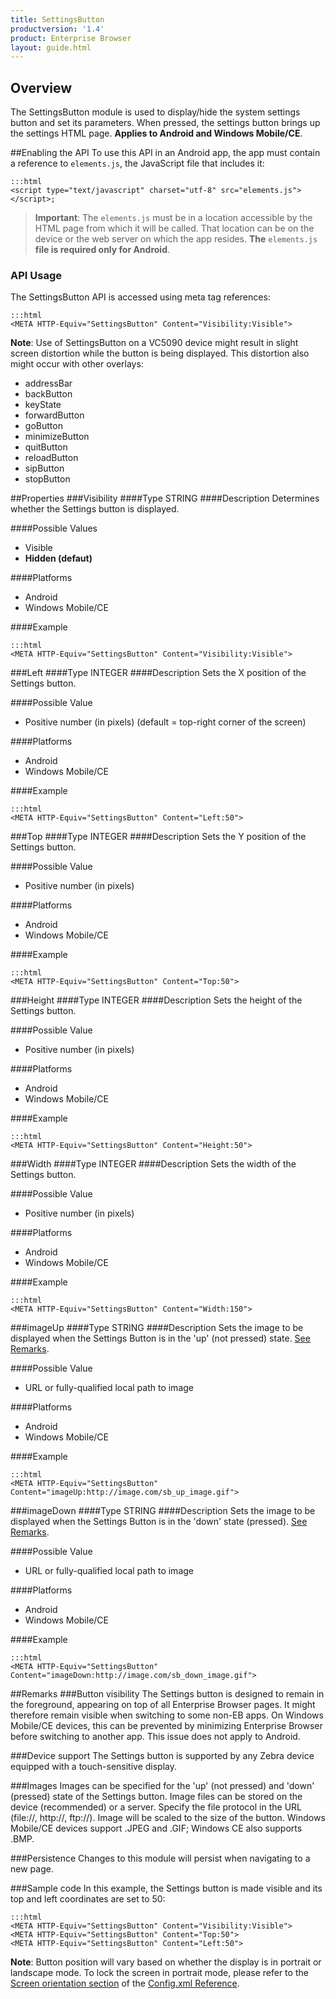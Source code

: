 ```yaml
---
title: SettingsButton
productversion: '1.4'
product: Enterprise Browser
layout: guide.html
---
```


## Overview
The SettingsButton module is used to display/hide the system settings button and set its parameters. When pressed, the settings button brings up the settings HTML page. **Applies to Android and Windows Mobile/CE**.

##Enabling the API
To use this API in an Android app, the app must contain a reference to `elements.js`, the JavaScript file that includes it: 

	:::html
    <script type="text/javascript" charset="utf-8" src="elements.js"></script>;

> **Important**: The `elements.js` must be in a location accessible by the HTML page from which it will be called. That location can be on the device or the web server on which the app resides. **The** `elements.js` **file is required only for Android**.  

### API Usage
The SettingsButton API is accessed using meta tag references: 

	:::html
	<META HTTP-Equiv="SettingsButton" Content="Visibility:Visible">

**Note**: Use of SettingsButton on a VC5090 device might result in slight screen distortion while the button is being displayed. This distortion also might occur with other overlays:

* addressBar
* backButton
* keyState 
* forwardButton
* goButton
* minimizeButton
* quitButton
* reloadButton
* sipButton
* stopButton

##Properties
###Visibility
####Type
<span class='text-info'>STRING</span> 
####Description
Determines whether the Settings button is displayed.

####Possible Values
* Visible
* **Hidden (defaut)**

####Platforms
* Android
* Windows Mobile/CE

####Example

	:::html
	<META HTTP-Equiv="SettingsButton" Content="Visibility:Visible">


###Left
####Type
<span class='text-info'>INTEGER</span> 
####Description
Sets the X position of the Settings button.

####Possible Value
* Positive number (in pixels) (default = top-right corner of the screen)

####Platforms

* Android
* Windows Mobile/CE

####Example

	:::html
	<META HTTP-Equiv="SettingsButton" Content="Left:50">

###Top
####Type
<span class='text-info'>INTEGER</span> 
####Description
Sets the Y position of the Settings button.

####Possible Value
* Positive number (in pixels)

####Platforms
* Android
* Windows Mobile/CE

####Example

	:::html
	<META HTTP-Equiv="SettingsButton" Content="Top:50">

###Height
####Type
<span class='text-info'>INTEGER</span> 
####Description
Sets the height of the Settings button.

####Possible Value
* Positive number (in pixels)

####Platforms
* Android
* Windows Mobile/CE

####Example

	:::html
	<META HTTP-Equiv="SettingsButton" Content="Height:50">

###Width
####Type
<span class='text-info'>INTEGER</span> 
####Description
Sets the width of the Settings button.

####Possible Value
* Positive number (in pixels)

####Platforms
* Android
* Windows Mobile/CE

####Example

	:::html
	<META HTTP-Equiv="SettingsButton" Content="Width:150">


###imageUp
####Type
<span class='text-info'>STRING</span> 
####Description
Sets the image to be displayed when the Settings Button is in the 'up' (not pressed) state. [See Remarks](/enterprise-browser/1-4/api/settingsButton?Remarks).

####Possible Value
* URL or fully-qualified local path to image

####Platforms
* Android
* Windows Mobile/CE

####Example

	:::html
	<META HTTP-Equiv="SettingsButton" Content="imageUp:http://image.com/sb_up_image.gif">

###imageDown
####Type
<span class='text-info'>STRING</span> 
####Description
Sets the image to be displayed when the Settings Button is in the 'down' state (pressed). [See Remarks](/enterprise-browser/1-4/api/settingsButton?Remarks).

####Possible Value
* URL or fully-qualified local path to image

####Platforms
* Android
* Windows Mobile/CE

####Example

	:::html
	<META HTTP-Equiv="SettingsButton" Content="imageDown:http://image.com/sb_down_image.gif">

##Remarks
###Button visibility
The Settings button is designed to remain in the foreground, appearing on top of all Enterprise Browser pages. It might therefore remain visible when switching to some non-EB apps. On Windows Mobile/CE devices, this can be prevented by minimizing Enterprise Browser before switching to another app. This issue does not apply to Android. 

###Device support
The Settings button is supported by any Zebra device equipped with a touch-sensitive display. 

###Images
Images can be specified for the 'up' (not pressed) and 'down' (pressed) state of the Settings button. Image files can be stored on the device (recommended) or a server. Specify the file protocol in the URL (file://, http://, ftp://). Image will be scaled to the size of the button. Windows Mobile/CE devices support .JPEG and .GIF; Windows CE also supports .BMP.

###Persistence
Changes to this module will persist when navigating to a new page.

###Sample code
In this example, the Settings button is made visible and its top and left coordinates are set to 50:

	:::html
	<META HTTP-Equiv="SettingsButton" Content="Visibility:Visible">
	<META HTTP-Equiv="SettingsButton" Content="Top:50">
	<META HTTP-Equiv="SettingsButton" Content="Left:50">

**Note**: Button position will vary based on whether the display is in portrait or landscape mode. To lock the screen in portrait mode, please refer to the [Screen orientation section](/enterprise-browser/1-4/guide/configreference?AutoRotate) of the [Config.xml Reference](/enterprise-browser/1-4/guide/configreference).   

